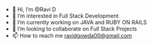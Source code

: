 - 👋 Hi, I’m @Ravi D
- 👀 I’m interested in Full Stack Development
- 🌱 I’m currently working on JAVA and RUBY ON RAILS
- 💞️ I’m looking to collaborate on Full Stack Projects
- 📫 How to reach me ravidgowda00@gmail.com

<!---
Ravi9535/Ravi9535 is a ✨ special ✨ repository because its `README.md` (this file) appears on your GitHub profile.
You can click the Preview link to take a look at your changes.
--->
